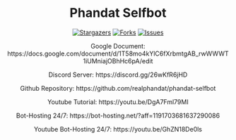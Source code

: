<div align="center">
  <h1>Phandat Selfbot</h1>

  [![Stargazers](https://img.shields.io/github/stars/realphandat/phandat-selfbot?style=for-the-badge&logo=&color=blue)](https://github.com/realphandat/phandat-selfbot/stargazers)
  [![Forks](https://img.shields.io/github/forks/realphandat/phandat-selfbot?style=for-the-badge&logo=&color=blue)](https://github.com/realphandat/phandat-selfbot/network/members)
  [![Issues](https://img.shields.io/github/issues/realphandat/phandat-selfbot?style=for-the-badge&logo=&color=informational)](https://github.com/realphandat/phandat-selfbot/issues)

  <p>Google Document: https://docs.google.com/document/d/1T58mo4kYlC6fXrbmtgAB_rwWWWT1iUMniajOBhHc6pA/edit</p>
  <p>Discord Server: https://discord.gg/26wKfR6jHD</p>
  <p>Github Repository: https://github.com/realphandat/phandat-selfbot</p>
  <p>Youtube Tutorial: https://youtu.be/DgA7Fml79MI</p>
  <p>Bot-Hosting 24/7: https://bot-hosting.net/?aff=1191703681637290086</p>
  <p>Youtube Bot-Hosting 24/7: https://youtu.be/GhZN18De0ls</p>

</div>
